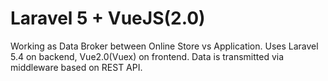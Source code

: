 # Laravel 5 + VueJS(2.0)

Working as Data Broker between Online Store vs Application.
Uses Laravel 5.4 on backend, Vue2.0(Vuex) on frontend. Data is transmitted via middleware based on REST API.
